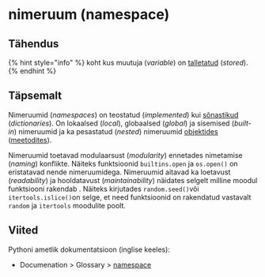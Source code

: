# nimeruum \(namespace\)

## Tähendus

{% hint style="info" %}
koht kus muutuja \(_variable_\) on [talletatud](talletama-to-store.md) \(_stored_\). 
{% endhint %}

## Täpsemalt

Nimeruumid \(_namespaces_\) on teostatud \(_implemented_\) kui [sõnastikud ](sonastik-dictionary.md)\(_dictionaries_\). On lokaalsed \(_local_\), globaalsed \(_global_\) ja sisemised \(_built-in_\) nimeruumid ja ka pesastatud \(_nested_\) nimeruumid [objektides](objekt-object.md) \([meetodites](meetod-method.md)\).

Nimeruumid toetavad modulaarsust \(_modularity_\) ennetades nimetamise \(_naming_\) konflikte. Näiteks funktsioonid `builtins.open` ja `os.open()` on eristatavad nende nimeruumidega. Nimeruumid aitavad ka loetavust \(_readability_\) ja hooldatavust \(_maintainability_\) näidates selgelt milline moodul funktsiooni rakendab . Näiteks kirjutades `random.seed()`või `itertools.islice()`on selge, et need funktsioonid on rakendatud vastavalt `random` ja `itertools` moodulite poolt. 

## Viited

Pythoni ametlik dokumentatsioon \(inglise keeles\):

* Documenation &gt; Glossary &gt; [namespace](https://docs.python.org/3/glossary.html#term-namespace)

